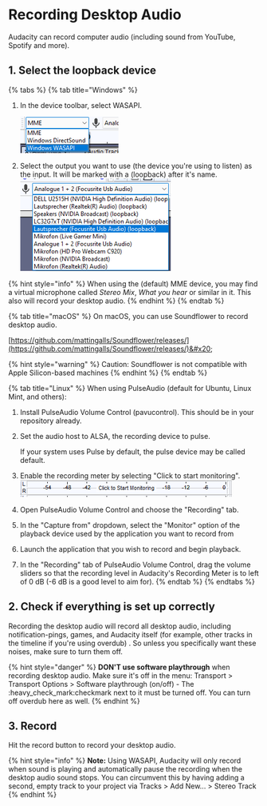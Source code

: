 # Recording Desktop Audio

Audacity can record computer audio (including sound from YouTube, Spotify and more).&#x20;

## 1. Select the loopback device

{% tabs %}
{% tab title="Windows" %}
1.  In the device toolbar, select WASAPI.&#x20;

    ![](<../.gitbook/assets/image (18).png>)
2. Select the output you want to use (the device you're using to listen) as the input. It will be marked with a (loopback) after it's name. \
   ![](../.gitbook/assets/loopback.png)

{% hint style="info" %}
When using the (default) MME device, you may find a virtual microphone called _Stereo Mix_, _What you hear_ or similar in it. This also will record your desktop audio.&#x20;
{% endhint %}
{% endtab %}

{% tab title="macOS" %}
On macOS, you can use Soundflower to record desktop audio.

[https://github.com/mattingalls/Soundflower/releases/](https://github.com/mattingalls/Soundflower/releases/)&#x20;

{% hint style="warning" %}
Caution: Soundflower is not compatible with Apple Silicon-based machines
{% endhint %}
{% endtab %}

{% tab title="Linux" %}
When using PulseAudio (default for Ubuntu, Linux Mint, and others):&#x20;

1. Install PulseAudio Volume Control (pavucontrol). This should be in your repository already.
2.  Set the audio host to ALSA, the recording device to pulse.

    If your system uses Pulse by default, the pulse device may be called default.&#x20;
3. Enable the recording meter by selecting "Click to start monitoring". ![](<../.gitbook/assets/image (15) (1).png>)
4. Open PulseAudio Volume Control and choose the "Recording" tab.
5. In the "Capture from" dropdown, select the "Monitor" option of the playback device used by the application you want to record from
6. Launch the application that you wish to record and begin playback.
7. In the "Recording" tab of PulseAudio Volume Control, drag the volume sliders so that the recording level in Audacity's Recording Meter is to left of 0 dB (-6 dB is a good level to aim for).
{% endtab %}
{% endtabs %}

## 2. Check if everything is set up correctly

Recording the desktop audio will record all desktop audio, including notification-pings, games, and Audacity itself (for example, other tracks in the timeline if you're using overdub) . So unless you specifically want these noises, make sure to turn them off.

{% hint style="danger" %}
**DON'T use software playthrough** when recording desktop audio. Make sure it's off in the menu: Transport > Transport Options > Software playthrough (on/off) - The :heavy\_check\_mark:checkmark next to it must be turned off. You can turn off overdub here as well.&#x20;
{% endhint %}

## 3. Record&#x20;

Hit the record button to record your desktop audio.&#x20;

{% hint style="info" %}
**Note:** Using WASAPI, Audacity will only record when sound is playing and automatically pause the recording when the desktop audio sound stops. You can circumvent this by having adding a second, empty track to your project via Tracks > Add New... > Stereo Track
{% endhint %}
